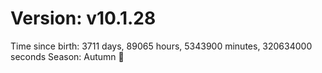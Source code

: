 # Version: v10.1.28
Time since birth: 3711 days, 89065 hours, 5343900 minutes, 320634000 seconds
Season: Autumn 🍁
